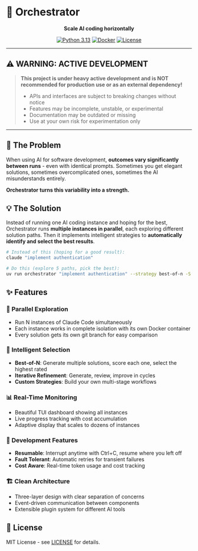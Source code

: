 # 🎯 Orchestrator

<div align="center">

**Scale AI coding horizontally**

[![Python 3.13](https://img.shields.io/badge/python-3.13-blue.svg)](https://www.python.org/downloads/)
[![Docker](https://img.shields.io/badge/docker-required-blue.svg)](https://www.docker.com/)
[![License](https://img.shields.io/badge/license-MIT-green.svg)](LICENSE)

</div>

---

## ⚠️ WARNING: ACTIVE DEVELOPMENT

> **This project is under heavy active development and is NOT recommended for production use or as an external dependency!**
>
> -   APIs and interfaces are subject to breaking changes without notice
> -   Features may be incomplete, unstable, or experimental
> -   Documentation may be outdated or missing
> -   Use at your own risk for experimentation only

---

## 🚀 The Problem

When using AI for software development, **outcomes vary significantly between runs** - even with identical prompts. Sometimes you get elegant solutions, sometimes overcomplicated ones, sometimes the AI misunderstands entirely.

**Orchestrator turns this variability into a strength.**

## 💡 The Solution

Instead of running one AI coding instance and hoping for the best, Orchestrator runs **multiple instances in parallel**, each exploring different solution paths. Then it implements intelligent strategies to **automatically identify and select the best results**.

```bash
# Instead of this (hoping for a good result):
claude "implement authentication"

# Do this (explore 5 paths, pick the best):
uv run orchestrator "implement authentication" --strategy best-of-n -S n=5
```

## ✨ Features

### 🔄 **Parallel Exploration**

-   Run N instances of Claude Code simultaneously
-   Each instance works in complete isolation with its own Docker container
-   Every solution gets its own git branch for easy comparison

### 🧠 **Intelligent Selection**

-   **Best-of-N**: Generate multiple solutions, score each one, select the highest rated
-   **Iterative Refinement**: Generate, review, improve in cycles
-   **Custom Strategies**: Build your own multi-stage workflows

### 📊 **Real-Time Monitoring**

-   Beautiful TUI dashboard showing all instances
-   Live progress tracking with cost accumulation
-   Adaptive display that scales to dozens of instances

### 🔧 **Development Features**

-   **Resumable**: Interrupt anytime with Ctrl+C, resume where you left off
-   **Fault Tolerant**: Automatic retries for transient failures
-   **Cost Aware**: Real-time token usage and cost tracking

### 🏗️ **Clean Architecture**

-   Three-layer design with clear separation of concerns
-   Event-driven communication between components
-   Extensible plugin system for different AI tools

## 📜 License

MIT License - see [LICENSE](LICENSE) for details.
